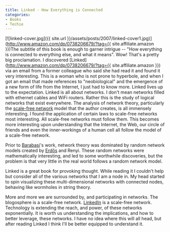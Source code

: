 ```yaml
---
title: Linked - How Everything is Connected
categories:
- Books
- Techie
---
```


[![linked-cover.jpg]({{ site.url }}/assets/posts/2007/linked-cover1.jpg)](http://www.amazon.com/dp/0738206679/?tag={{ site.affiliate.amazon }})The subtitle of this book is enough to garner intrigue -- "How everything is connected to everything else, and what it means". Wow! That's a pretty big proclamation. I discovered [Linked](http://www.amazon.com/dp/0738206679/?tag={{ site.affiliate.amazon }}) via an email from a former colleague who said she had read it and found it very interesting. This is a woman who is not prone to hyperbole, and when I got an email that made references to "neobiological" and the emergence of a new form of life from the Internet, I just had to know more.
Linked lives up to the expectation. Linked is all about networks. I don't mean networks filled with ethernet cables and WiFi routers. Rather this is the study of logical networks that exist everywhere. The analysis of network theory, particularly the [scale-free network](http://en.wikipedia.org/wiki/Scale-free_networks) model that the author creates, is all immensely interesting. I found the application of certain laws to scale-free networks most interesting. All scale-free networks must follow them. This becomes more interesting upon understanding that the Internet, the Web, our circle of friends and even the inner-workings of a human cell all follow the model of a scale-free network.

Prior to [Barabasi](http://en.wikipedia.org/wiki/Albert-Laszlo_Barabasi)'s work, network theory was dominated by random network models created by [Erdős](http://en.wikipedia.org/wiki/Paul_Erdős) and Renyi. These random networks were mathematically interesting, and led to some worthwhile discoveries, but the problem is that very little in the real world follows a random network model.

Linked is a great book for provoking thought. While reading it I couldn't help but consider all of the various networks that I am a node in. My head started to spin visualizing these multi-dimensional networks with connected nodes, behaving like wormholes in string theory.

More and more we are surrounded by, and participating in networks. The blogosphere is a scale-free network. [LinkedIn](http://www.linkedin.com/) is a scale-free network. Technology is extending the reach, and power, of these networks exponentially. It is worth us understanding the implications, and how to better leverage, these networks. I have no idea where this will all head, but after reading Linked I think I'll be better equipped to understand it.
